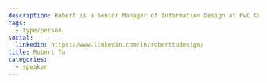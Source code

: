 ```yaml
---
description: Robert is a Senior Manager of Information Design at PwC Canada, specializing in data visualization with an emphasis on user interface development and user experience design. His experience includes understanding client requirements, employing design methodologies and processes to develop relevant and aesthetically impactful solutions.
tags:
  - type/person
social:
  linkedin: https://www.linkedin.com/in/roberttudesign/
title: Robert Tu
categories:
  - speaker
---
```

